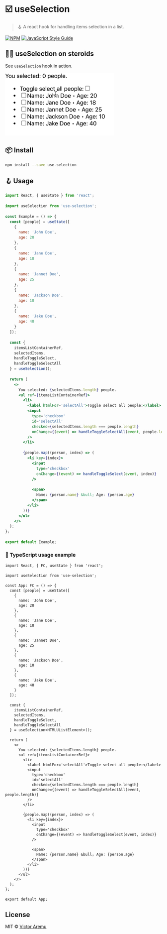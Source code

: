 # ☑️ useSelection

> 🪝 A react hook for handling items selection in a list.

[![NPM](https://img.shields.io/npm/v/use-selection.svg)](https://www.npmjs.com/package/use-selection) [![JavaScript Style Guide](https://img.shields.io/badge/code_style-standard-brightgreen.svg)](https://standardjs.com)

## 🤳🏽 useSelection on steroids

See `useSelection` hook in action.

<img src="./useSelection.gif" alt="See useSelection demo" width="350"/>

## 📦 Install

```bash
npm install --save use-selection
```

## 🪝 Usage

```jsx
import React, { useState } from 'react';

import useSelection from 'use-selection';

const Example = () => {
  const [people] = useState([
    {
      name: 'John Doe',
      age: 20
    },
    {
      name: 'Jane Doe',
      age: 18
    },
    {
      name: 'Jannet Doe',
      age: 25
    },
    {
      name: 'Jackson Doe',
      age: 10
    },
    {
      name: 'Jake Doe',
      age: 40
    }
  ]);

  const {
    itemsListContainerRef,
    selectedItems,
    handleToggleSelect,
    handleToggleSelectAll
  } = useSelection();

  return (
    <>
      You selected: {selectedItems.length} people.
      <ul ref={itemsListContainerRef}>
        <li>
          <label htmlFor='selectAll'>Toggle select all people:</label>
          <input
            type='checkbox'
            id='selectAll'
            checked={selectedItems.length === people.length}
            onChange={(event) => handleToggleSelectAll(event, people.length)}
          />
        </li>

        {people.map((person, index) => (
          <li key={index}>
            <input
              type='checkbox'
              onChange={(event) => handleToggleSelect(event, index)}
            />

            <span>
              Name: {person.name} &bull; Age: {person.age}
            </span>
          </li>
        ))}
      </ul>
    </>
  );
};

export default Example;
```

### 💜 TypeScript usage example

```tsx
import React, { FC, useState } from 'react';

import useSelection from 'use-selection';

const App: FC = () => {
  const [people] = useState([
    {
      name: 'John Doe',
      age: 20
    },
    {
      name: 'Jane Doe',
      age: 18
    },
    {
      name: 'Jannet Doe',
      age: 25
    },
    {
      name: 'Jackson Doe',
      age: 10
    },
    {
      name: 'Jake Doe',
      age: 40
    }
  ]);

  const {
    itemsListContainerRef,
    selectedItems,
    handleToggleSelect,
    handleToggleSelectAll
  } = useSelection<HTMLUListElement>();

  return (
    <>
      You selected: {selectedItems.length} people.
      <ul ref={itemsListContainerRef}>
        <li>
          <label htmlFor='selectAll'>Toggle select all people:</label>
          <input
            type='checkbox'
            id='selectAll'
            checked={selectedItems.length === people.length}
            onChange={(event) => handleToggleSelectAll(event, people.length)}
          />
        </li>

        {people.map((person, index) => (
          <li key={index}>
            <input
              type='checkbox'
              onChange={(event) => handleToggleSelect(event, index)}
            />

            <span>
              Name: {person.name} &bull; Age: {person.age}
            </span>
          </li>
        ))}
      </ul>
    </>
  );
};

export default App;
```

## License

MIT © [Victor Aremu](https://github.com/ahkohd)
